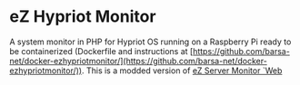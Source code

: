 # eZ Hypriot Monitor

A system monitor in PHP for Hypriot OS running on a Raspberry Pi ready to be containerized (Dockerfile and instructions at [https://github.com/barsa-net/docker-ezhypriotmonitor/](https://github.com/barsa-net/docker-ezhypriotmonitor/)).
This is a modded version of [eZ Server Monitor \`Web](https://github.com/shevabam/ezservermonitor-web) 
